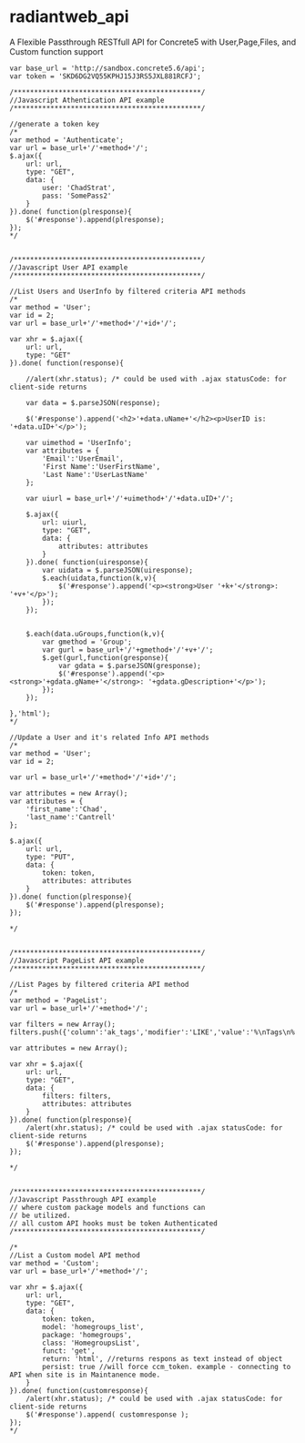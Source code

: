 radiantweb_api
==============

A Flexible Passthrough RESTfull API for Concrete5 with User,Page,Files, and Custom function support

	var base_url = 'http://sandbox.concrete5.6/api';
	var token = 'SKD6DG2VQ55KPHJ15J3RS5JXL881RCFJ';
	
	/**********************************************/
	//Javascript Athentication API example
	/**********************************************/

	//generate a token key
	/*
	var method = 'Authenticate';
	var url = base_url+'/'+method+'/';
	$.ajax({
		url: url,
		type: "GET",
		data: { 
			user: 'ChadStrat',
			pass: 'SomePass2'
		}
	}).done( function(plresponse){
		$('#response').append(plresponse);
	});
	*/
	

	/**********************************************/
	//Javascript User API example
	/**********************************************/
	
	//List Users and UserInfo by filtered criteria API methods
	/*
	var method = 'User';
	var id = 2;
	var url = base_url+'/'+method+'/'+id+'/';
	
	var xhr = $.ajax({
		url: url,
		type: "GET"
	}).done( function(response){
		
		//alert(xhr.status); /* could be used with .ajax statusCode: for client-side returns

		var data = $.parseJSON(response);
		
		$('#response').append('<h2>'+data.uName+'</h2><p>UserID is: '+data.uID+'</p>');

		var uimethod = 'UserInfo';
		var attributes = {
			'Email':'UserEmail',
			'First Name':'UserFirstName',
			'Last Name':'UserLastName'
		};
		
		var uiurl = base_url+'/'+uimethod+'/'+data.uID+'/';
		
		$.ajax({
			url: uiurl,
			type: "GET",
			data: { 
				attributes: attributes
			}
		}).done( function(uiresponse){
			var uidata = $.parseJSON(uiresponse);
			$.each(uidata,function(k,v){
				$('#response').append('<p><strong>User '+k+'</strong>: '+v+'</p>');
			});
		});
		
		
		$.each(data.uGroups,function(k,v){
			var gmethod = 'Group';
			var gurl = base_url+'/'+gmethod+'/'+v+'/';
			$.get(gurl,function(gresponse){
				var gdata = $.parseJSON(gresponse);
				$('#response').append('<p><strong>'+gdata.gName+'</strong>: '+gdata.gDescription+'</p>');
			});
		});
		
	},'html');
	*/
	
	//Update a User and it's related Info API methods
	/*
	var method = 'User';
	var id = 2;
	
	var url = base_url+'/'+method+'/'+id+'/';	
	
	var attributes = new Array();
	var attributes = {
		'first_name':'Chad',
		'last_name':'Cantrell'
	};
	
	$.ajax({
		url: url,
		type: "PUT",
		data: { 
			token: token,
			attributes: attributes
		}
	}).done( function(plresponse){
		$('#response').append(plresponse);
	});
	
	*/
	
	
	/**********************************************/
	//Javascript PageList API example
	/**********************************************/
	
	//List Pages by filtered criteria API method
	/*
	var method = 'PageList';
	var url = base_url+'/'+method+'/';
	
	var filters = new Array();
	filters.push({'column':'ak_tags','modifier':'LIKE','value':'%\nTags\n%'});
	
	var attributes = new Array();
	
	var xhr = $.ajax({
		url: url,
		type: "GET",
		data: { 
			filters: filters,
			attributes: attributes
		}
	}).done( function(plresponse){
		/alert(xhr.status); /* could be used with .ajax statusCode: for client-side returns
		$('#response').append(plresponse);
	});
	
	*/
	
	
	/**********************************************/
	//Javascript Passthrough API example
	// where custom package models and functions can
	// be utilized.
	// all custom API hooks must be token Authenticated
	/**********************************************/
	
	/*
	//List a Custom model API method
	var method = 'Custom';
	var url = base_url+'/'+method+'/';

	var xhr = $.ajax({
		url: url,
		type: "GET",
		data: { 
			token: token,
			model: 'homegroups_list',
			package: 'homegroups',
			class: 'HomegroupsList',
			funct: 'get',
			return: 'html', //returns respons as text instead of object
			persist: true //will force ccm_token. example - connecting to API when site is in Maintanence mode. 
		}
	}).done( function(customresponse){
		/alert(xhr.status); /* could be used with .ajax statusCode: for client-side returns
		$('#response').append( customresponse );
	});
	*/
